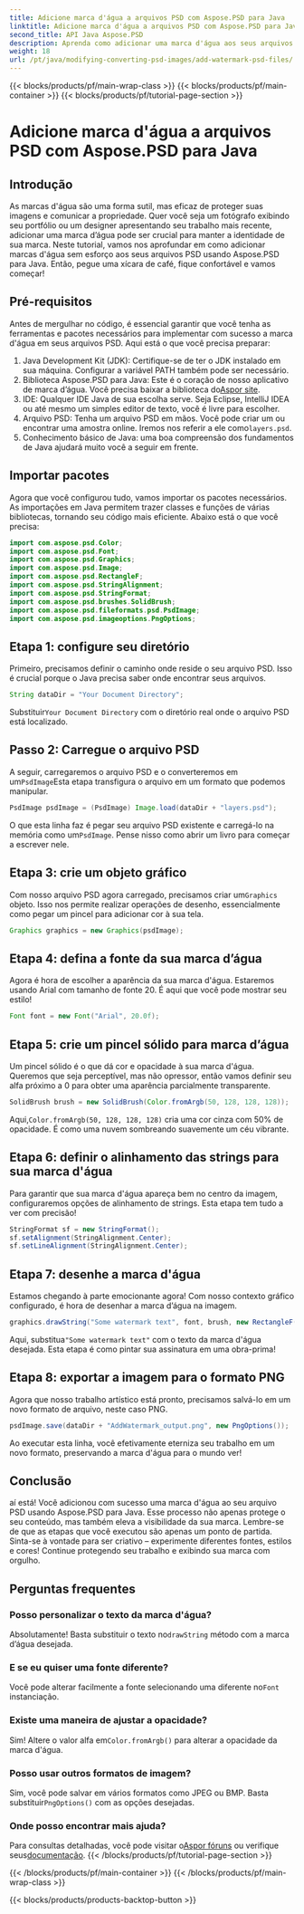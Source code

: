 ```yaml
---
title: Adicione marca d'água a arquivos PSD com Aspose.PSD para Java
linktitle: Adicione marca d'água a arquivos PSD com Aspose.PSD para Java
second_title: API Java Aspose.PSD
description: Aprenda como adicionar uma marca d'água aos seus arquivos PSD sem esforço usando Aspose.PSD para Java. Proteja suas imagens com um guia passo a passo simples.
weight: 18
url: /pt/java/modifying-converting-psd-images/add-watermark-psd-files/
---
```


{{< blocks/products/pf/main-wrap-class >}}
{{< blocks/products/pf/main-container >}}
{{< blocks/products/pf/tutorial-page-section >}}

# Adicione marca d'água a arquivos PSD com Aspose.PSD para Java

## Introdução
As marcas d'água são uma forma sutil, mas eficaz de proteger suas imagens e comunicar a propriedade. Quer você seja um fotógrafo exibindo seu portfólio ou um designer apresentando seu trabalho mais recente, adicionar uma marca d’água pode ser crucial para manter a identidade de sua marca. Neste tutorial, vamos nos aprofundar em como adicionar marcas d'água sem esforço aos seus arquivos PSD usando Aspose.PSD para Java. Então, pegue uma xícara de café, fique confortável e vamos começar!
## Pré-requisitos
Antes de mergulhar no código, é essencial garantir que você tenha as ferramentas e pacotes necessários para implementar com sucesso a marca d'água em seus arquivos PSD. Aqui está o que você precisa preparar:
1. Java Development Kit (JDK): Certifique-se de ter o JDK instalado em sua máquina. Configurar a variável PATH também pode ser necessário.
2. Biblioteca Aspose.PSD para Java: Este é o coração de nosso aplicativo de marca d’água. Você precisa baixar a biblioteca do[Aspor site](https://releases.aspose.com/psd/java/).
3. IDE: Qualquer IDE Java de sua escolha serve. Seja Eclipse, IntelliJ IDEA ou até mesmo um simples editor de texto, você é livre para escolher.
4.  Arquivo PSD: Tenha um arquivo PSD em mãos. Você pode criar um ou encontrar uma amostra online. Iremos nos referir a ele como`layers.psd`.
5. Conhecimento básico de Java: uma boa compreensão dos fundamentos de Java ajudará muito você a seguir em frente.
## Importar pacotes
Agora que você configurou tudo, vamos importar os pacotes necessários. As importações em Java permitem trazer classes e funções de várias bibliotecas, tornando seu código mais eficiente. Abaixo está o que você precisa:
```java
import com.aspose.psd.Color;
import com.aspose.psd.Font;
import com.aspose.psd.Graphics;
import com.aspose.psd.Image;
import com.aspose.psd.RectangleF;
import com.aspose.psd.StringAlignment;
import com.aspose.psd.StringFormat;
import com.aspose.psd.brushes.SolidBrush;
import com.aspose.psd.fileformats.psd.PsdImage;
import com.aspose.psd.imageoptions.PngOptions;
```
## Etapa 1: configure seu diretório
Primeiro, precisamos definir o caminho onde reside o seu arquivo PSD. Isso é crucial porque o Java precisa saber onde encontrar seus arquivos. 
```java
String dataDir = "Your Document Directory";
```
 Substituir`Your Document Directory` com o diretório real onde o arquivo PSD está localizado.
## Passo 2: Carregue o arquivo PSD
 A seguir, carregaremos o arquivo PSD e o converteremos em um`PsdImage`Esta etapa transfigura o arquivo em um formato que podemos manipular.
```java
PsdImage psdImage = (PsdImage) Image.load(dataDir + "layers.psd");
```
 O que esta linha faz é pegar seu arquivo PSD existente e carregá-lo na memória como um`PsdImage`. Pense nisso como abrir um livro para começar a escrever nele.
## Etapa 3: crie um objeto gráfico
 Com nosso arquivo PSD agora carregado, precisamos criar um`Graphics` objeto. Isso nos permite realizar operações de desenho, essencialmente como pegar um pincel para adicionar cor à sua tela.
```java
Graphics graphics = new Graphics(psdImage);
```
## Etapa 4: defina a fonte da sua marca d’água
Agora é hora de escolher a aparência da sua marca d'água. Estaremos usando Arial com tamanho de fonte 20. É aqui que você pode mostrar seu estilo!
```java
Font font = new Font("Arial", 20.0f);
```
## Etapa 5: crie um pincel sólido para marca d’água
Um pincel sólido é o que dá cor e opacidade à sua marca d'água. Queremos que seja perceptível, mas não opressor, então vamos definir seu alfa próximo a 0 para obter uma aparência parcialmente transparente.
```java
SolidBrush brush = new SolidBrush(Color.fromArgb(50, 128, 128, 128));
```
 Aqui,`Color.fromArgb(50, 128, 128, 128)` cria uma cor cinza com 50% de opacidade. É como uma nuvem sombreando suavemente um céu vibrante.
## Etapa 6: definir o alinhamento das strings para sua marca d'água
Para garantir que sua marca d'água apareça bem no centro da imagem, configuraremos opções de alinhamento de strings. Esta etapa tem tudo a ver com precisão!
```java
StringFormat sf = new StringFormat();
sf.setAlignment(StringAlignment.Center);
sf.setLineAlignment(StringAlignment.Center);
```
## Etapa 7: desenhe a marca d'água
Estamos chegando à parte emocionante agora! Com nosso contexto gráfico configurado, é hora de desenhar a marca d’água na imagem.
```java
graphics.drawString("Some watermark text", font, brush, new RectangleF(0, 0, psdImage.getWidth(), psdImage.getHeight()), sf);
```
 Aqui, substitua`"Some watermark text"` com o texto da marca d'água desejada. Esta etapa é como pintar sua assinatura em uma obra-prima!
## Etapa 8: exportar a imagem para o formato PNG
Agora que nosso trabalho artístico está pronto, precisamos salvá-lo em um novo formato de arquivo, neste caso PNG. 
```java
psdImage.save(dataDir + "AddWatermark_output.png", new PngOptions());
```
Ao executar esta linha, você efetivamente eterniza seu trabalho em um novo formato, preservando a marca d'água para o mundo ver!
## Conclusão
aí está! Você adicionou com sucesso uma marca d'água ao seu arquivo PSD usando Aspose.PSD para Java. Esse processo não apenas protege o seu conteúdo, mas também eleva a visibilidade da sua marca. Lembre-se de que as etapas que você executou são apenas um ponto de partida. Sinta-se à vontade para ser criativo – experimente diferentes fontes, estilos e cores! Continue protegendo seu trabalho e exibindo sua marca com orgulho. 
## Perguntas frequentes
### Posso personalizar o texto da marca d'água?
 Absolutamente! Basta substituir o texto no`drawString` método com a marca d’água desejada.
### E se eu quiser uma fonte diferente?
 Você pode alterar facilmente a fonte selecionando uma diferente no`Font` instanciação.
### Existe uma maneira de ajustar a opacidade?
 Sim! Altere o valor alfa em`Color.fromArgb()` para alterar a opacidade da marca d'água.
### Posso usar outros formatos de imagem?
 Sim, você pode salvar em vários formatos como JPEG ou BMP. Basta substituir`PngOptions()` com as opções desejadas.
### Onde posso encontrar mais ajuda?
 Para consultas detalhadas, você pode visitar o[Aspor fóruns](https://forum.aspose.com/c/psd/34) ou verifique seus[documentação](https://reference.aspose.com/psd/java/).
{{< /blocks/products/pf/tutorial-page-section >}}

{{< /blocks/products/pf/main-container >}}
{{< /blocks/products/pf/main-wrap-class >}}

{{< blocks/products/products-backtop-button >}}
